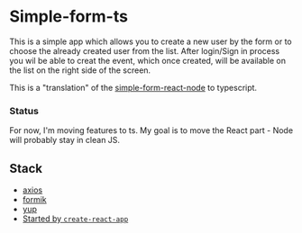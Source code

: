 # Simple-form-ts

This is a simple app which allows you to create a new user by the form or to choose the already created user from the list. After login/Sign in process you wil be able to creat the event, which once created, will be available on the list on the right side of the screen.

This is a "translation" of the [simple-form-react-node](https://github.com/IgorKIX/simple-form-react-node) to typescript.

### Status

For now, I'm moving features to ts. My goal is to move the React part - Node will probably stay in clean JS.

## Stack
* [axios](https://axios-http.com/)
* [formik](https://formik.org/)
* [yup](https://github.com/jquense/yup)
* [Started by `create-react-app`](https://create-react-app.dev/)
